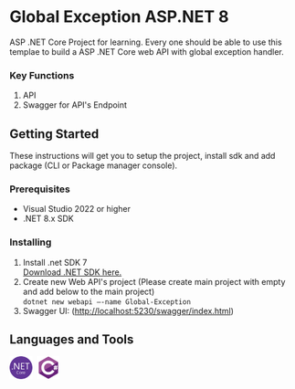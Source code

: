 # Global Exception ASP.NET 8
ASP .NET Core Project for learning. Every one should be able to use this templae to build a ASP .NET Core web API with global exception handler.

### Key Functions 
1. API
2. Swagger for API's Endpoint

## Getting Started
These instructions will get you to setup the project, install sdk and add package (CLI or Package manager console).

### Prerequisites
- Visual Studio 2022 or higher 
- .NET 8.x SDK 

### Installing
1.  Install .net SDK 7<br>
[Download .NET SDK here.](https://dotnet.microsoft.com/en-us/download/visual-studio-sdks)
2.  Create new Web API's project (Please create main project with empty and add below to the main project)<br>
`dotnet new webapi –-name Global-Exception`<br>
3. Swagger UI: ([http://localhost:5230/swagger/index.html](http://localhost:5250/swagger/index.html))
## Languages and Tools
<div>
  <img src="https://github.com/devicons/devicon/blob/master/icons/dotnetcore/dotnetcore-original.svg" title="dotnet core" alt="dotnet core" width="40" height="40"/>&nbsp;
  <img src="https://github.com/devicons/devicon/blob/master/icons/csharp/csharp-original.svg" title="csharp" alt="csharp" width="40" height="40"/>&nbsp;
</div>
